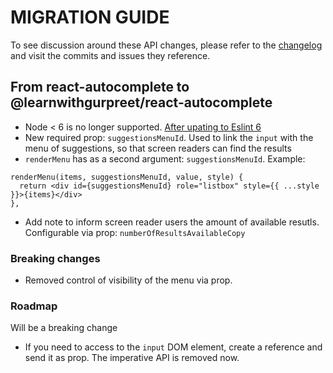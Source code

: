 # MIGRATION GUIDE

To see discussion around these API changes, please refer to the
[changelog](/CHANGELOG.md) and visit the commits and issues they
reference.

## From react-autocomplete to @learnwithgurpreet/react-autocomplete

- Node < 6 is no longer supported. [After upating to Eslint 6](https://eslint.org/docs/user-guide/migrating-to-6.0.0#drop-node-6)
- New required prop: `suggestionsMenuId`. Used to link the `input` with the menu of suggestions, so that screen readers can find the results
- `renderMenu` has as a second argument: `suggestionsMenuId`. Example:

```
renderMenu(items, suggestionsMenuId, value, style) {
  return <div id={suggestionsMenuId} role="listbox" style={{ ...style }}>{items}</div>
},
```

- Add note to inform screen reader users the amount of available resutls. Configurable via prop: `numberOfResultsAvailableCopy`

### Breaking changes

- Removed control of visibility of the menu via prop.

### Roadmap

Will be a breaking change

- If you need to access to the `input` DOM element, create a reference and send it as prop. The imperative API is removed now.
